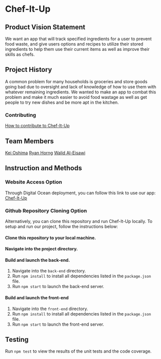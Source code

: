 # Chef-It-Up

## Product Vision Statement

We want an app that will track specified ingredients for a user to prevent food waste, and give users options and recipes to utilize their stored ingredients to help them use their current items as well as improve their skills as chefs.

## Project History

A common problem for many households is groceries and store goods going bad due to oversight and lack of knowledge of how to use them with whatever remaining ingredients. We wanted to make an app to combat this problem and make it much easier to avoid food wastage as well as get people to try new dishes and be more apt in the kitchen.

### Contributing

[How to contribute to Chef-It-Up](./CONTRIBUTING.md)

## Team Members

[Kei Oshima](https://github.com/KeiOshima)
[Ryan Horng](https://github.com/Ryan-Horng)
[Walid Al-Eisawi](https://github.com/walidaleis)

## Instruction and Methods

### Website Access Option

Through Digital Ocean deployment, you can follow this link to use our app: [Chef-It-Up](https://github.com/agiledev-students-spring2024/4-final-project-chef-it-up)

### Github Repository Cloning Option

Alternatively, you can clone this repository and run Chef-It-Up locally.
To setup and run our project, follow the instructions below:

#### Clone this repository to your local machine.

#### Navigate into the project directory.

#### Build and launch the back-end.

1. Navigate into the `back-end` directory.
2. Run `npm install` to install all dependencies listed in the `package.json` file.
3. Run `npm start` to launch the back-end server.

#### Build and launch the front-end

1. Navigate into the `front-end` directory.
2. Run `npm install` to install all dependencies listed in the `package.json` file.
3. Run `npm start` to launch the front-end server.

## Testing

Run `npm test` to view the results of the unit tests and the code coverage.
